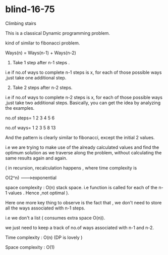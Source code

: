 # blind-16-75
Climbing stairs


This is a classical Dynamic programming problem.

kind of similar to fibonacci problem.

 Ways(n) = Ways(n-1) + Ways(n-2)

1) Take 1 step after n-1 steps .

 i.e  if no.of ways to complete n-1 steps is x, for each of those possible ways ,just take one additional step.

2) Take 2 steps after n-2 steps.

 i.e  if no.of ways to complete n-2 steps is x, for each of those possible ways ,just take two  additional steps.
Basically, you can get the idea by analyzing the examples.

no.of steps= 1 2 3 4 5 6 

no.of ways= 1 2 3 5 8 13

And the pattern is clearly similar to fibonacci, except the initial 2 values.


i.e we are trying to make use of the already calculated values and find the optimum solution as we traverse along the problem, without calculating the same results again and again.

 ( in recursion, recalculation happens , where time complexity is 

O(2^n) --->exponential

 space complexity : O(n) stack space. i.e function is called for each of the n-1 values . Hence ,not optimal ).

Here one more key thing to observe is the fact that , we don't need to store all the ways associated with n-1 steps.

i.e we don't a list ( consumes extra space O(n)).

we just need to keep a track of no.of ways associated with n-1 and n-2.


Time complexity : O(n) (DP is lovely )

Space complexity : O(1)

